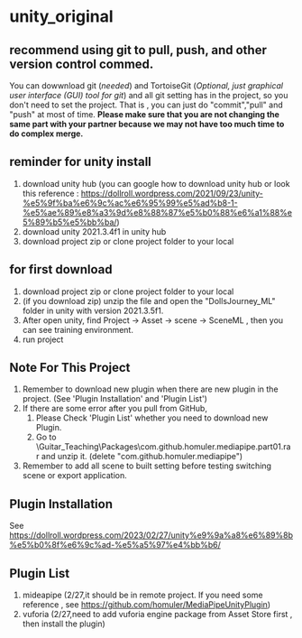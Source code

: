 # unity_original

## recommend using git to pull, push, and other version control commed.
You can dowwnload git (*needed*) and TortoiseGit (*Optional, just graphical user interface (GUI) tool for git*) and all git setting has in the project, so you don't need to set the project. That is , you can just do "commit","pull" and "push" at most of time. **Please make sure that you are not changing the same part with your partner because we may not have too much time to do complex merge.**

## reminder for unity install
1. download unity hub (you can google how to download unity hub or look this reference : https://dollroll.wordpress.com/2021/09/23/unity-%e5%9f%ba%e6%9c%ac%e6%95%99%e5%ad%b8-1-%e5%ae%89%e8%a3%9d%e8%88%87%e5%b0%88%e6%a1%88%e5%89%b5%e5%bb%ba/)
2. download unity 2021.3.4f1 in unity hub
3. download project zip or clone project folder to your local
## for first download
1. download project zip or clone project folder to your local
2. (if you download zip) unzip the file and open the "DollsJourney_ML" folder in unity with version 2021.3.5f1.
3. After open unity, find Project -> Asset -> scene -> SceneML , then you can see training environment.
4. run project
## Note For This Project
1. Remember to download new plugin when there are new plugin in the project. (See 'Plugin Installation' and 'Plugin List')
2. If there are some error after you pull from GitHub, 
	1. Please Check 'Plugin List' whether you need to download new Plugin.
	2. Go to \Guitar_Teaching\Packages\com.github.homuler.mediapipe.part01.rar and unzip it. (delete "com.github.homuler.mediapipe")
3. Remember to add all scene to built setting before testing switching scene or export application. 
## Plugin Installation
See https://dollroll.wordpress.com/2023/02/27/unity%e9%9a%a8%e6%89%8b%e5%b0%8f%e6%9c%ad-%e5%a5%97%e4%bb%b6/

## Plugin List
1. mideapipe (2/27,it should be in remote project. If you need some reference , see https://github.com/homuler/MediaPipeUnityPlugin)
2. vuforia (2/27,need to add vuforia engine package from Asset Store first , then install the plugin)
